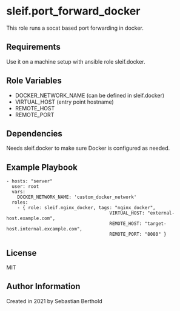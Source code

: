 sleif.port_forward_docker
============

This role runs a socat based port forwarding in docker.

Requirements
------------

Use it on a machine setup with ansible role sleif.docker.

Role Variables
--------------

- DOCKER_NETWORK_NAME (can be defined in sleif.docker)
- VIRTUAL_HOST (entry point hostname)
- REMOTE_HOST
- REMOTE_PORT

Dependencies
------------

Needs sleif.docker to make sure Docker is configured as needed.

Example Playbook
----------------

    - hosts: "server"
      user: root
      vars:
        DOCKER_NETWORK_NAME: 'custom_docker_network'
      roles:
        - { role: sleif.nginx_docker, tags: "nginx_docker",
                                          VIRTUAL_HOST: "external-host.example.com",
                                          REMOTE_HOST: "target-host.internal.excample.com",
                                          REMOTE_PORT: "8080" }

License
-------

MIT

Author Information
------------------

Created in 2021 by Sebastian Berthold

